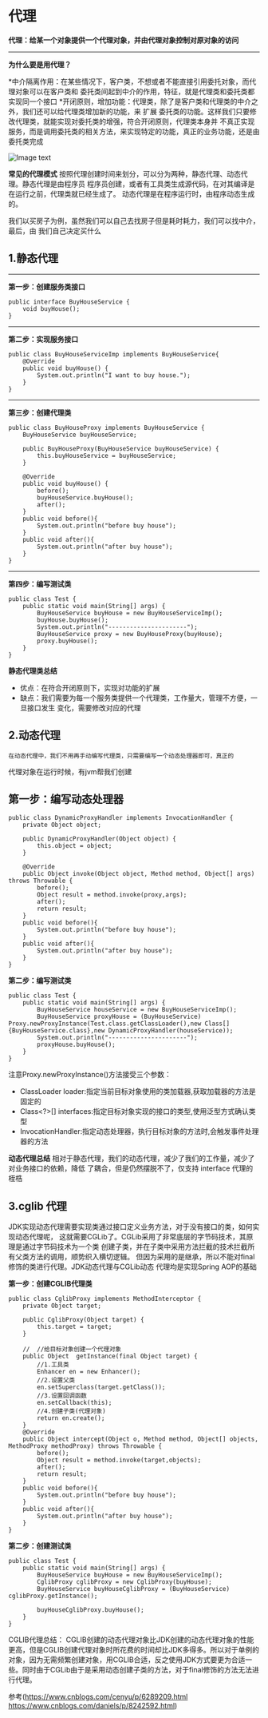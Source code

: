 # 代理
**代理：给某一个对象提供一个代理对象，并由代理对象控制对原对象的访问**

***
**为什么要是用代理？**

*中介隔离作用：在某些情况下，客户类，不想或者不能直接引用委托对象，而代理对象可以在客户类和
委托类间起到中介的作用，特征，就是代理类和委托类都实现同一个接口
*开闭原则，增加功能：代理类，除了是客户类和代理类的中介之外，我们还可以给代理类增加新的功能，来
扩展 委托类的功能。这样我们只要修改代理类，就能实现对委托类的增强，符合开闭原则，代理类本身并
不真正实现服务，而是调用委托类的相关方法，来实现特定的功能，真正的业务功能，还是由委托类完成


![Image text](https://github.com/wuss12/designPattern/blob/master/java/proxyPattern/img/%E4%B8%8B%E8%BD%BD.png)

**常见的代理模式**
    按照代理创建时间来划分，可以分为两种，静态代理、动态代理。静态代理是由程序员
程序员创建，或者有工具类生成源代码，在对其编译是在运行之前，代理类就已经生成了。
动态代理是在程序运行时，由程序动态生成的。

我们以买房子为例，虽然我们可以自己去找房子但是耗时耗力，我们可以找中介，最后，由
我们自己决定买什么    

## 1.静态代理
***
**第一步：创建服务类接口**
```
public interface BuyHouseService {
    void buyHouse();
}
```
***
**第二步：实现服务接口**
```
public class BuyHouseServiceImp implements BuyHouseService{
    @Override
    public void buyHouse() {
        System.out.println("I want to buy house.");
    }
}
```
***
**第三步：创建代理类**
```
public class BuyHouseProxy implements BuyHouseService {
    BuyHouseService buyHouseService;

    public BuyHouseProxy(BuyHouseService buyHouseService) {
        this.buyHouseService = buyHouseService;
    }

    @Override
    public void buyHouse() {
        before();
        buyHouseService.buyHouse();
        after();
    }
    public void before(){
        System.out.println("before buy house");
    }
    public void after(){
        System.out.println("after buy house");
    }
}

```
***
**第四步：编写测试类**
```
public class Test {
    public static void main(String[] args) {
        BuyHouseService buyHouse = new BuyHouseServiceImp();
        buyHouse.buyHouse();
        System.out.println("----------------------");
        BuyHouseService proxy = new BuyHouseProxy(buyHouse);
        proxy.buyHouse();
    }
}
```

**静态代理类总结**
- 优点：在符合开闭原则下，实现对功能的扩展
- 缺点：我们需要为每一个服务类提供一个代理类，工作量大，管理不方便，一旦接口发生
变化，需要修改对应的代理

## 2.动态代理

    在动态代理中，我们不用再手动编写代理类，只需要编写一个动态处理器即可，真正的
代理对象在运行时候，有jvm帮我们创建

**第一步：编写动态处理器**
---
```
public class DynamicProxyHandler implements InvocationHandler {
    private Object object;

    public DynamicProxyHandler(Object object) {
        this.object = object;
    }

    @Override
    public Object invoke(Object object, Method method, Object[] args) throws Throwable {
        before();
        Object result = method.invoke(proxy,args);
        after();
        return result;
    }
    public void before(){
        System.out.println("before buy house");
    }
    public void after(){
        System.out.println("after buy house");
    }
}
```

**第二步：编写测试类**
```
public class Test {
    public static void main(String[] args) {
        BuyHouseService houseService = new BuyHouseServiceImp();
        BuyHouseService proxyHouse = (BuyHouseService) Proxy.newProxyInstance(Test.class.getClassLoader(),new Class[]{BuyHouseService.class},new DynamicProxyHandler(houseService));
        System.out.println("----------------------");
        proxyHouse.buyHouse();
    }
}

```
注意Proxy.newProxyInstance()方法接受三个参数：

- ClassLoader loader:指定当前目标对象使用的类加载器,获取加载器的方法是固定的
- Class<?>[] interfaces:指定目标对象实现的接口的类型,使用泛型方式确认类型
- InvocationHandler:指定动态处理器，执行目标对象的方法时,会触发事件处理器的方法

**动态代理总结**
  相对于静态代理，我们的动态代理，减少了我们的工作量，减少了对业务接口的依赖，降低
了耦合，但是仍然摆脱不了，仅支持 interface 代理的桎梏

## 3.cglib 代理
 JDK实现动态代理需要实现类通过接口定义业务方法，对于没有接口的类，如何实现动态代理呢，
 这就需要CGLib了。CGLib采用了非常底层的字节码技术，其原理是通过字节码技术为一个类
 创建子类，并在子类中采用方法拦截的技术拦截所有父类方法的调用，顺势织入横切逻辑。
 但因为采用的是继承，所以不能对final修饰的类进行代理。JDK动态代理与CGLib动态
 代理均是实现Spring AOP的基础
 
 **第一步：创建CGLIB代理类**
 ```
 public class CglibProxy implements MethodInterceptor {
     private Object target;
 
     public CglibProxy(Object target) {
         this.target = target;
     }
 
     //  //给目标对象创建一个代理对象
     public Object  getInstance(final Object target) {
         //1.工具类
         Enhancer en = new Enhancer();
         //2.设置父类
         en.setSuperclass(target.getClass());
         //3.设置回调函数
         en.setCallback(this);
         //4.创建子类(代理对象)
         return en.create();
     }
     @Override
     public Object intercept(Object o, Method method, Object[] objects, MethodProxy methodProxy) throws Throwable {
         before();
         Object result = method.invoke(target,objects);
         after();
         return result;
     }
     public void before(){
         System.out.println("before buy house");
     }
     public void after(){
         System.out.println("after buy house");
     }
 }
 ```
 **第二步：创建测试类**
  ```
  public class Test {
      public static void main(String[] args) {
          BuyHouseService buyHouse = new BuyHouseServiceImp();
          CglibProxy cglibProxy = new CglibProxy(buyHouse);
          BuyHouseService buyHouseCglibProxy = (BuyHouseService) cglibProxy.getInstance();
  
          buyHouseCglibProxy.buyHouse();
      }
  }
   ```
   
   CGLIB代理总结： CGLIB创建的动态代理对象比JDK创建的动态代理对象的性能更高，但是CGLIB创建代理对象时所花费的时间却比JDK多得多。所以对于单例的对象，因为无需频繁创建对象，用CGLIB合适，反之使用JDK方式要更为合适一些。同时由于CGLib由于是采用动态创建子类的方法，对于final修饰的方法无法进行代理。
   
   参考(https://www.cnblogs.com/cenyu/p/6289209.html
   https://www.cnblogs.com/daniels/p/8242592.html)